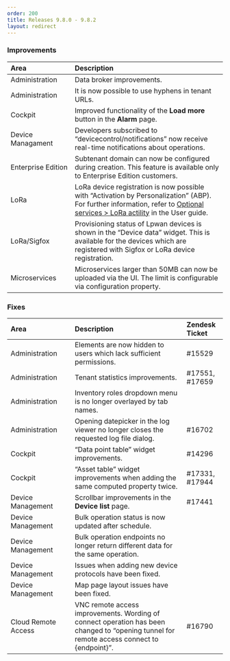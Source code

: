 ```yaml
---
order: 200
title: Releases 9.8.0 - 9.8.2
layout: redirect
---
```


### Improvements

<table>
<col width = 150>
<thead>
<tr>
<th style="text-align:left">Area</th>
<th style="text-align:left">Description</th>
</tr>
</thead>
<tbody>
<tr>
<td style="text-align:left">Administration</td>
<td style="text-align:left">Data broker improvements.</td>
</tr>
<tr>
<td style="text-align:left">Administration</td>
<td style="text-align:left">It is now possible to use hyphens in tenant URLs.</td>
</tr>
<tr>
<td style="text-align:left">Cockpit</td>
<td style="text-align:left">Improved functionality of the <strong>Load more</strong> button in the <strong>Alarm</strong> page.</td>
</tr>
<tr>
<td style="text-align:left">Device Managament</td>
<td style="text-align:left">Developers subscribed to “devicecontrol/notifications” now receive real-time notifications about operations.</td>
</tr>
<tr>
<td style="text-align:left">Enterprise Edition</td>
<td style="text-align:left">Subtenant domain can now be configured during creation. This feature is available only to Enterprise Edition customers.</td>
</tr>
<tr>
<td style="text-align:left">LoRa</td>
<td style="text-align:left">LoRa device registration is now possible with “Activation by Personalization” (ABP). For further information, refer to <a href="/guides/users-guide/optional-services#lora" class="no-ajaxy">Optional services &gt; LoRa actility</a> in the User guide.</td>
</tr>
<tr>
<td style="text-align:left">LoRa/Sigfox</td>
<td style="text-align:left">Provisioning status of Lpwan devices is shown in the “Device data” widget. This is available for the devices which are registered with Sigfox or LoRa device registration.</td>
</tr>
<tr>
<td style="text-align:left">Microservices</td>
<td style="text-align:left">Microservices larger than 50MB can now be uploaded via the UI. The limit is configurable via configuration property.</td>
</tr>
</tbody>
</table>


### Fixes

<table>
<col width = 150>
<thead>
<tr>
<th style="text-align:left">Area</th>
<th style="text-align:left">Description</th>
<th style="text-align:left">Zendesk Ticket</th>
</tr>
</thead>
<tbody>
<tr>
<td style="text-align:left">Administration</td>
<td style="text-align:left">Elements are now hidden to users which lack sufficient permissions.</td>
<td style="text-align:left">#15529</td>
</tr>
<tr>
<td style="text-align:left">Administration</td>
<td style="text-align:left">Tenant statistics improvements.</td>
<td style="text-align:left">#17551, #17659</td>
</tr>
<tr>
<td style="text-align:left">Administration</td>
<td style="text-align:left">Inventory roles dropdown menu is no longer overlayed by tab names.</td>
<td style="text-align:left"></td>
</tr>
<tr>
<td style="text-align:left">Administration</td>
<td style="text-align:left">Opening datepicker in the log viewer no longer closes the requested log file dialog.</td>
<td style="text-align:left">#16702</td>
</tr>
<tr>
<td style="text-align:left">Cockpit</td>
<td style="text-align:left">“Data point table” widget improvements.</td>
<td style="text-align:left">#14296</td>
</tr>
<tr>
<td style="text-align:left">Cockpit</td>
<td style="text-align:left">“Asset table” widget improvements when adding the same computed property twice.</td>
<td style="text-align:left">#17331, #17944</td>
</tr>
<tr>
<td style="text-align:left">Device Management</td>
<td style="text-align:left">Scrollbar improvements in the <strong>Device list</strong> page.</td>
<td style="text-align:left">#17441</td>
</tr>
<tr>
<td style="text-align:left">Device Management</td>
<td style="text-align:left">Bulk operation status is now updated after schedule.</td>
<td style="text-align:left"></td>
</tr>
<tr>
<td style="text-align:left">Device Management</td>
<td style="text-align:left">Bulk operation endpoints no longer return different data for the same operation.</td>
<td style="text-align:left"></td>
</tr>
<tr>
<td style="text-align:left">Device Management</td>
<td style="text-align:left">Issues when adding new device protocols have been fixed.</td>
<td style="text-align:left"></td>
</tr>
<tr>
<td style="text-align:left">Device Management</td>
<td style="text-align:left">Map page layout issues have been fixed.</td>
<td style="text-align:left"></td>
</tr>
<tr>
<td style="text-align:left">Cloud Remote Access</td>
<td style="text-align:left">VNC remote access improvements. Wording of connect operation has been changed to “opening tunnel for remote access connect to {endpoint}”.</td>
<td style="text-align:left">#16790</td>
</tr>
</tbody>
</table>